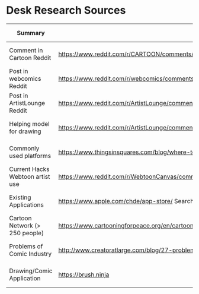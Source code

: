 # Desk Research Sources
| Summary  | Link             | Visit Date   |
| -------- | ---------------- | ------------ |
| Comment in Cartoon Reddit | https://www.reddit.com/r/CARTOON/comments/xr55wp/help_in_the_creation_process_of_a_novel_cartoon/ | Sep 29, 2022 |
| Post in webcomics Reddit | https://www.reddit.com/r/webcomics/comments/9nkc4t/heya_rwebcomics/iqcptdz/?context=3 | Sep 29, 2022 |
| Post in ArtistLounge Reddit | https://www.reddit.com/r/ArtistLounge/comments/xr59lj/help_in_the_creation_process_of_a_novel_cartoon/ | Sep 29, 2022
| Helping model for drawing | https://www.reddit.com/r/ArtistLounge/comments/xqppl0/i_really_need_my_fellow_artists_help/       | Sep 29, 2022 |
| Commonly used platforms   | https://www.thingsinsquares.com/blog/where-to-publish-share-your-webcomic/                        | Sep 29, 2022 |
| Current Hacks Webtoon artist use |https://www.reddit.com/r/WebtoonCanvas/comments/wj9hzl/whats_the_best_hack_you_use_as_a_webtoon_artist/ | Sep 29, 2022 |
| Existing Applications     | https://www.apple.com/chde/app-store/ Searching for: "Cartoons Drawing/Sketch". "Drawing", ...    | Sep 29, 2022 |
| Cartoon Network (> 250 people) | https://www.cartooningforpeace.org/en/cartoonists-2/ | Sep 29, 2022 |
| Problems of Comic Industry| http://www.creatoratlarge.com/blog/27-problems | Oct 03, 2022 |
| Drawing/Comic Application |https://brush.ninja | Oct 03, 2022 |
